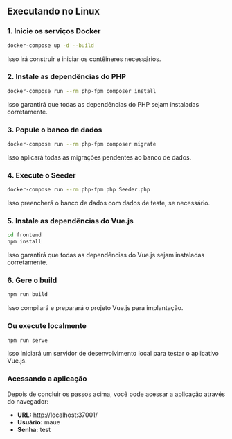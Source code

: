 ## Executando no Linux

### 1. Inicie os serviços Docker

```sh
docker-compose up -d --build
```

Isso irá construir e iniciar os contêineres necessários.

### 2. Instale as dependências do PHP

```sh
docker-compose run --rm php-fpm composer install
```

Isso garantirá que todas as dependências do PHP sejam instaladas corretamente.

### 3. Popule o banco de dados

```sh
docker-compose run --rm php-fpm composer migrate
```

Isso aplicará todas as migrações pendentes ao banco de dados.

### 4. Execute o Seeder

```sh
docker-compose run --rm php-fpm php Seeder.php
```

Isso preencherá o banco de dados com dados de teste, se necessário.

### 5. Instale as dependências do Vue.js

```sh
cd frontend
npm install
```

Isso garantirá que todas as dependências do Vue.js sejam instaladas corretamente.

### 6. Gere o build

```sh
npm run build
```

Isso compilará e preparará o projeto Vue.js para implantação.

### Ou execute localmente

```sh
npm run serve
```

Isso iniciará um servidor de desenvolvimento local para testar o aplicativo Vue.js.

### Acessando a aplicação

Depois de concluir os passos acima, você pode acessar a aplicação através do navegador:

- **URL:** http://localhost:37001/
- **Usuário:** maue
- **Senha:** test

